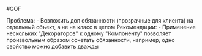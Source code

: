 #GOF 

Проблема:
	- Возложить доп обязанности (прозрачные для клиента) на отдельный объект, а не на класс в целом
Рекомендации:
	- Применение нескольких "Декораторов" к одному "Компоненту" позволяет произвольным образом сочетать обязанности, например, одно свойство можно добавить дважды